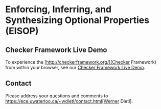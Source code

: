 # Enforcing, Inferring, and Synthesizing Optional Properties (EISOP)

## Checker Framework Live Demo

To experience the
[http://checkerframework.org/](Checker Framework)
from within your browser, see our
[Checker Framework Live Demo](http://eisop.uwaterloo.ca/live/).


## Contact

Please address your questions and comments to
https://ece.uwaterloo.ca/~wdietl/contact.html[Werner Dietl].

